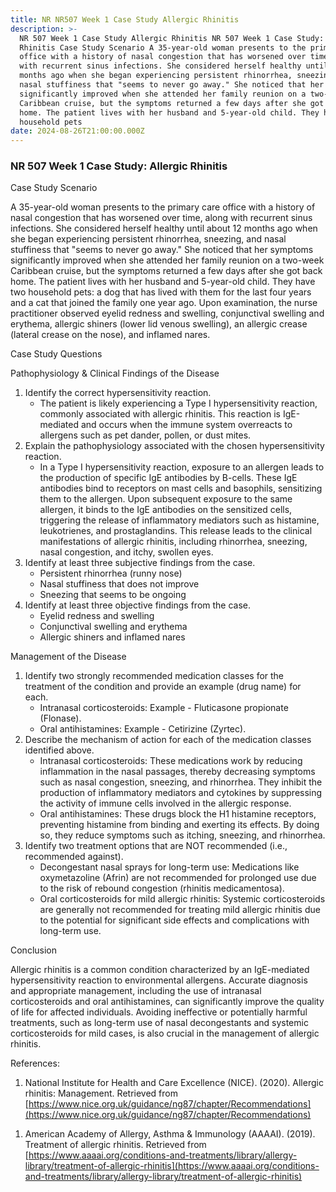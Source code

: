 ```yaml
---
title: NR NR507 Week 1 Case Study Allergic Rhinitis
description: >-
  NR 507 Week 1 Case Study Allergic Rhinitis NR 507 Week 1 Case Study: Allergic
  Rhinitis Case Study Scenario A 35-year-old woman presents to the primary care
  office with a history of nasal congestion that has worsened over time, along
  with recurrent sinus infections. She considered herself healthy until about 12
  months ago when she began experiencing persistent rhinorrhea, sneezing, and
  nasal stuffiness that "seems to never go away." She noticed that her symptoms
  significantly improved when she attended her family reunion on a two-week
  Caribbean cruise, but the symptoms returned a few days after she got back
  home. The patient lives with her husband and 5-year-old child. They have two
  household pets
date: 2024-08-26T21:00:00.000Z
---
```


### NR 507 Week 1 Case Study: Allergic Rhinitis

Case Study Scenario

A 35-year-old woman presents to the primary care office with a history of nasal congestion that has worsened over time, along with recurrent sinus infections. She considered herself healthy until about 12 months ago when she began experiencing persistent rhinorrhea, sneezing, and nasal stuffiness that "seems to never go away." She noticed that her symptoms significantly improved when she attended her family reunion on a two-week Caribbean cruise, but the symptoms returned a few days after she got back home. The patient lives with her husband and 5-year-old child. They have two household pets: a dog that has lived with them for the last four years and a cat that joined the family one year ago. Upon examination, the nurse practitioner observed eyelid redness and swelling, conjunctival swelling and erythema, allergic shiners (lower lid venous swelling), an allergic crease (lateral crease on the nose), and inflamed nares.

Case Study Questions

Pathophysiology & Clinical Findings of the Disease

1. Identify the correct hypersensitivity reaction.
   * The patient is likely experiencing a Type I hypersensitivity reaction, commonly associated with allergic rhinitis. This reaction is IgE-mediated and occurs when the immune system overreacts to allergens such as pet dander, pollen, or dust mites.
2. Explain the pathophysiology associated with the chosen hypersensitivity reaction.
   * In a Type I hypersensitivity reaction, exposure to an allergen leads to the production of specific IgE antibodies by B-cells. These IgE antibodies bind to receptors on mast cells and basophils, sensitizing them to the allergen. Upon subsequent exposure to the same allergen, it binds to the IgE antibodies on the sensitized cells, triggering the release of inflammatory mediators such as histamine, leukotrienes, and prostaglandins. This release leads to the clinical manifestations of allergic rhinitis, including rhinorrhea, sneezing, nasal congestion, and itchy, swollen eyes.
3. Identify at least three subjective findings from the case.
   * Persistent rhinorrhea (runny nose)
   * Nasal stuffiness that does not improve
   * Sneezing that seems to be ongoing
4. Identify at least three objective findings from the case.
   * Eyelid redness and swelling
   * Conjunctival swelling and erythema
   * Allergic shiners and inflamed nares

Management of the Disease

1. Identify two strongly recommended medication classes for the treatment of the condition and provide an example (drug name) for each.
   * Intranasal corticosteroids: Example - Fluticasone propionate (Flonase).
   * Oral antihistamines: Example - Cetirizine (Zyrtec).
2. Describe the mechanism of action for each of the medication classes identified above.
   * Intranasal corticosteroids: These medications work by reducing inflammation in the nasal passages, thereby decreasing symptoms such as nasal congestion, sneezing, and rhinorrhea. They inhibit the production of inflammatory mediators and cytokines by suppressing the activity of immune cells involved in the allergic response.
   * Oral antihistamines: These drugs block the H1 histamine receptors, preventing histamine from binding and exerting its effects. By doing so, they reduce symptoms such as itching, sneezing, and rhinorrhea.
3. Identify two treatment options that are NOT recommended (i.e., recommended against).
   * Decongestant nasal sprays for long-term use: Medications like oxymetazoline (Afrin) are not recommended for prolonged use due to the risk of rebound congestion (rhinitis medicamentosa).
   * Oral corticosteroids for mild allergic rhinitis: Systemic corticosteroids are generally not recommended for treating mild allergic rhinitis due to the potential for significant side effects and complications with long-term use.

Conclusion

Allergic rhinitis is a common condition characterized by an IgE-mediated hypersensitivity reaction to environmental allergens. Accurate diagnosis and appropriate management, including the use of intranasal corticosteroids and oral antihistamines, can significantly improve the quality of life for affected individuals. Avoiding ineffective or potentially harmful treatments, such as long-term use of nasal decongestants and systemic corticosteroids for mild cases, is also crucial in the management of allergic rhinitis.

References:

1. National Institute for Health and Care Excellence (NICE). (2020). Allergic rhinitis: Management. Retrieved from [https://www.nice.org.uk/guidance/ng87/chapter/Recommendations](https://www.nice.org.uk/guidance/ng87/chapter/Recommendations)

<!---->

1. American Academy of Allergy, Asthma & Immunology (AAAAI). (2019). Treatment of allergic rhinitis. Retrieved from [https://www.aaaai.org/conditions-and-treatments/library/allergy-library/treatment-of-allergic-rhinitis](https://www.aaaai.org/conditions-and-treatments/library/allergy-library/treatment-of-allergic-rhinitis)
